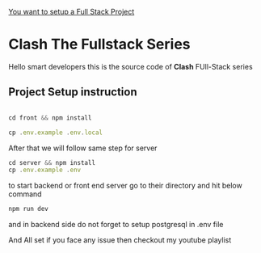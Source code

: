 
[You want to setup a Full Stack Project](https://youtube.com/playlist?list=PL-MEZzrKlTU2Gb65OJlohYSLIWaTkEhFc&si=yk5lGfM49FcRaVha)

# Clash The Fullstack Series

Hello smart developers this is the source code of **Clash** FUll-Stack series

## Project Setup instruction

```js

cd front && npm install

cp .env.example .env.local

```
After that we will follow same step for server

```js
cd server && npm install
cp .env.example .env
```
to start backend or front end server go to their directory and hit below command 

```js
npm run dev
```

and in backend side do not forget to setup postgresql in .env file

And All set if you face any issue then checkout my youtube playlist
